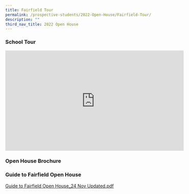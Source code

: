 ```yaml
---
title: Fairfield Tour
permalink: /prospective-students/2022-Open-House/Fairfield-Tour/
description: ""
third_nav_title: 2022 Open House
---
```

### School Tour

<iframe width="560" height="315" src="https://www.youtube.com/embed/qcB7gmZP_Bs" title="YouTube video player" frameborder="0" allow="accelerometer; autoplay; clipboard-write; encrypted-media; gyroscope; picture-in-picture; web-share" allowfullscreen></iframe>

### Open House Brochure




### Guide to Fairfield Open House
[Guide to Fairfield Open House_24 Nov Updated.pdf](/files/Prospective%20Students/Guide%20to%20Fairfield%20Open%20House_24%20Nov%20Updated.pdf)